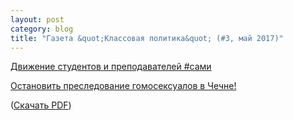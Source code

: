 ```yaml
---
layout: post
category: blog
title: "Газета &quot;Классовая политика&quot; (#3, май 2017)"
---
```


[Движение студентов и преподавателей #сами](/blog/2017/04/30/sami)

[Остановить преследование гомосексуалов в Чечне!](/blog/2017/04/30/lgbt)


([Скачать PDF](/files/paper3.pdf))